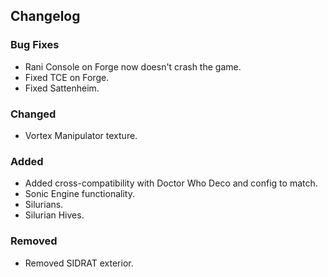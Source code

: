 ## Changelog

### Bug Fixes
- Rani Console on Forge now doesn't crash the game.
- Fixed TCE on Forge.
- Fixed Sattenheim.

### Changed
- Vortex Manipulator texture.

### Added
- Added cross-compatibility with Doctor Who Deco and config to match.
- Sonic Engine functionality.
- Silurians.
- Silurian Hives.

### Removed
- Removed SIDRAT exterior.